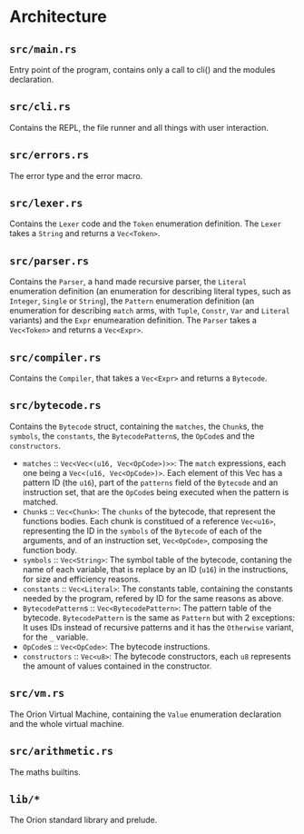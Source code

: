 Architecture
============

`src/main.rs`
-------------

Entry point of the program, contains only a call to cli() and the modules declaration.

`src/cli.rs`
------------

Contains the REPL, the file runner and all things with user interaction.

`src/errors.rs`
---------------

The error type and the error macro.

`src/lexer.rs`
--------------

Contains the `Lexer` code and the `Token` enumeration definition.
The `Lexer` takes a `String` and returns a `Vec<Token>`.

`src/parser.rs`
---------------

Contains the `Parser`, a hand made recursive parser, the `Literal` enumeration definition (an enumeration for describing literal types, such as `Integer`, `Single` or `String`), the `Pattern` enumeration definition (an enumeration for describing `match` arms, with `Tuple`, `Constr`, `Var` and `Literal` variants) and the `Expr` enumearation definition.
The `Parser` takes a `Vec<Token>` and returns a `Vec<Expr>`.

`src/compiler.rs`
-----------------

Contains the `Compiler`, that takes a `Vec<Expr>` and returns a `Bytecode`.

`src/bytecode.rs`
-----------------

Contains the `Bytecode` struct, containing the `matches`, the `Chunk`s, the `symbols`, the `constants`,  the `BytecodePattern`s, the `OpCode`s and the `constructors`.

* `matches` :: `Vec<Vec<(u16, Vec<OpCode>)>>`: The `match` expressions, each one being a `Vec<(u16, Vec<OpCode>)>`. Each element of this Vec has a pattern ID (the `u16`), part of the `patterns` field of the `Bytecode` and an instruction set, that are the `OpCode`s being executed when the pattern is matched.
* `Chunk`s :: `Vec<Chunk>`: The `chunks` of the bytecode, that represent the functions bodies. Each chunk is constitued of a reference `Vec<u16>`, representing the ID in the `symbols` of the `Bytecode` of each of the arguments, and of an instruction set, `Vec<OpCode>`, composing the function body.
* `symbols` :: `Vec<String>`: The symbol table of the bytecode, contaning the name of each variable, that is replace by an ID (`u16`) in the instructions, for size and efficiency reasons.
* `constants` :: `Vec<Literal>`: The constants table, containing the constants needed by the program, refered by ID for the same reasons as above.
* `BytecodePattern`s :: `Vec<BytecodePattern>`: The pattern table of the bytecode. `BytecodePattern` is the same as `Pattern` but with 2 exceptions: It uses IDs instead of recursive patterns and it has the `Otherwise` variant, for the `_` variable.
* `OpCode`s :: `Vec<OpCode>`: The bytecode instructions.
* `constructors` :: `Vec<u8>`: The bytecode constructors, each `u8` represents the amount of values contained in the constructor.

`src/vm.rs`
-----------

The Orion Virtual Machine, containing the `Value` enumeration declaration and the whole virtual machine.

`src/arithmetic.rs`
-------------------

The maths builtins.

`lib/*`
-------

The Orion standard library and prelude.
